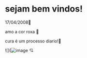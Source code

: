 # sejam bem vindos!

17/04/2008👻

amo a cor roxa 💜

cura é um processo diario!🥀

![](![image](https://github.com/nieradka157/Ana/assets/163427688/3ff002d7-7057-48d9-af02-a2f4de5e7561)
💘
